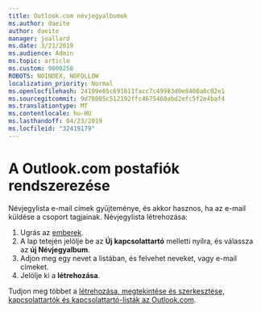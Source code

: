 ```yaml
---
title: Outlook.com névjegyalbumok
ms.author: daeite
author: daeite
manager: joallard
ms.date: 3/21/2019
ms.audience: Admin
ms.topic: article
ms.custom: 9000258
ROBOTS: NOINDEX, NOFOLLOW
localization_priority: Normal
ms.openlocfilehash: 24109e65c691811facc7c49983d0e8400a6c02e1
ms.sourcegitcommit: 9d78905c512192ffc4675468abd2efc5f2e4baf4
ms.translationtype: MT
ms.contentlocale: hu-HU
ms.lasthandoff: 04/23/2019
ms.locfileid: "32419179"
---
```

# <a name="organizing-your-outlookcom-mailbox"></a>A Outlook.com postafiók rendszerezése

Névjegylista e-mail címek gyűjteménye, és akkor hasznos, ha az e-mail küldése a csoport tagjainak. Névjegylista létrehozása:

1. Ugrás az [emberek](https://outlook.live.com/people/).
1. A lap tetején jelölje be az **Új kapcsolattartó** melletti nyílra, és válassza az **új Névjegyalbum**.
1. Adjon meg egy nevet a listában, és felvehet neveket, vagy e-mail címeket.
1. Jelölje ki a **létrehozása**.

Tudjon meg többet a [létrehozása, megtekintése és szerkesztése, kapcsolattartók és kapcsolattartó-listák az Outlook.com](https://support.office.com/article/5b909158-036e-4820-92f7-2a27f57b9f01).